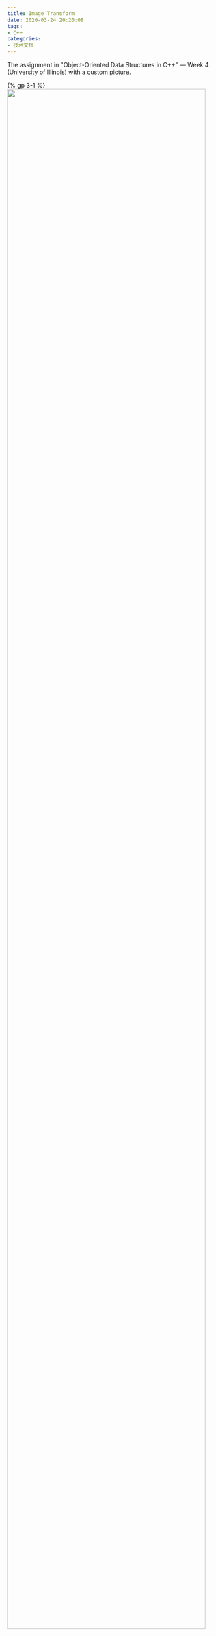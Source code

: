 ```yaml
---
title: Image Transform
date: 2020-03-24 20:20:08
tags:
- C++
categories:
- 技术文档
---
```


The assignment in "Object-Oriented Data Structures in C++" — Week 4 (University of Illinois) with a custom picture.

{% gp 3-1 %}
<img width="96%" src="https://i.loli.net/2020/03/25/CkObM7iRVo6gHhW.png"/>
<img width="96%" src="https://i.loli.net/2020/03/25/iWp6cbmVAxqPUhM.png"/>
<img width="96%" src="https://i.loli.net/2020/03/25/4zXBcnwksvreZ6f.png"/>
{% endgp %}
left: grayscale &emsp;&emsp; middle: spotlight  &emsp;&emsp; right: illinify
{% gp 3-1 %}
<img width="96%" src="https://i.loli.net/2020/03/25/YfHLvQpTws1Pour.png"/>
<img width="96%" />
<img width="96%" />
{% endgp %}
left: watermark
